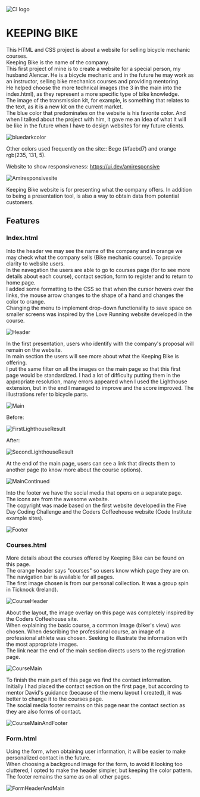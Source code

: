 ![CI logo](https://codeinstitute.s3.amazonaws.com/fullstack/ci_logo_small.png)

# KEEPING BIKE

This HTML and CSS project is about a website for selling bicycle mechanic courses.  
Keeping Bike is the name of the company.  
This first project of mine is to create a website for a special person, my husband Alencar. He is a bicycle mechanic and in the future he may work as an instructor, selling bike mechanics courses and providing mentoring.  
He helped choose the more technical images (the 3 in the main into the index.html), as they represent a more specific type of bike knowledge.  
The image of the transmission kit, for example, is something that relates to the text, as it is a new kit on the current market.  
The blue color that predominates on the website is his favorite color. And when I talked about the project with him, it gave me an idea of ​​what it will be like in the future when I have to design websites for my future clients.  

![bluedarkcolor](doc/screenshots/screenshot00.png)  

Other colors used frequently on the site:: Bege (#faebd7) and orange rgb(235, 131, 5).  

Website to show responsiveness: https://ui.dev/amiresponsive  

![Amiresponsivesite](doc/screenshots/screenshot01.png)  

Keeping Bike website is for presenting what the company offers. In addition to being a presentation tool, is also a way to obtain data from potential customers.  

## Features  

### Index.html  

Into the header we may see the name of the company and in orange we may check what the company sells (Bike mechanic course). To provide clarity to website users.  
In the navegation the users are able to go to courses page (for to see more details about each course), contact section, form to register and to return to home page.  
I added some formatting to the CSS so that when the cursor hovers over the links, the mouse arrow changes to the shape of a hand and changes the color to orange.  
Changing the menu to implement drop-down functionality to save space on smaller screens was inspired by the Love Running website developed in the course.  

![Header](doc/screenshots/screenshot02.png)  

In the first presentation, users who identify with the company's proposal will remain on the website.  
In main section the users will see more about what the Keeping Bike is offering.  
I put the same filter on all the images on the main page so that this first page would be standardized. I had a lot of difficulty putting them in the appropriate resolution, many errors appeared when I used the Lighthouse extension, but in the end I managed to improve and the score improved.
The illustrations refer to bicycle parts.  

![Main](doc/screenshots/screenshot03.png)  

Before:  

![FirstLighthouseResult](doc/screenshots/screenshot04.png)

After:  

![SecondLighthouseResult](doc/screenshots/screenshot05.png)

At the end of the main page, users can see a link that directs them to another page (to know more about the course options).  

![MainContinued](doc/screenshots/screenshot06.png)  

Into the footer we have the social media that opens on a separate page.  
The icons are from the awesome website.  
The copyright was made based on the first website developed in the Five Day Coding Challenge and the Coders Coffeehouse website (Code Institute example sites).

![Footer](doc/screenshots/screenshot07.png)  

### Courses.html  

More details about the courses offered by Keeping Bike can be found on this page.  
The orange header says "courses" so users know which page they are on.  
The navigation bar is available for all pages.   
The first image chosen is from our personal collection. It was a group spin in Ticknock (Ireland).  

![CourseHeader](doc/screenshots/screenshot08.png)  

About the layout, the image overlay on this page was completely inspired by the Coders Coffeehouse site.  
When explaining the basic course, a common image (biker's view) was chosen. When describing the professional course, an image of a professional athlete was chosen. Seeking to illustrate the information with the most appropriate images.  
The link near the end of the main section directs users to the registration page.  

![CourseMain](doc/screenshots/screenshot09.png)  

To finish the main part of this page we find the contact information.  
Initially I had placed the contact section on the first page, but according to mentor David's guidance (because of the menu layout I created), it was better to change it to the courses page.  
The social media footer remains on this page near the contact section as they are also forms of contact.  

![CourseMainAndFooter](doc/screenshots/screenshot10.png)  

### Form.html  

Using the form, when obtaining user information, it will be easier to make personalized contact in the future.  
When choosing a background image for the form, to avoid it looking too cluttered, I opted to make the header simpler, but keeping the color pattern.  
The footer remains the same as on all other pages.  

![FormHeaderAndMain](doc/screenshots/screenshot11.png)